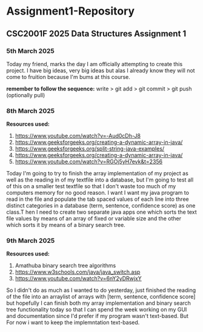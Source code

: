 # Assignment1-Repository

## CSC2001F 2025 Data Structures Assignment 1

### 5th March 2025

Today my friend, marks the day I am officially attempting to create this project. I have big ideas, very big ideas but alas I already know they will not come to fruition because I'm bums at this course.

**remember  to follow the sequence:** write > git add > git commit > git push (optionally pull)

### 8th March 2025

**Resources used:** 
1) https://www.youtube.com/watch?v=-Aud0cDh-J8
2) https://www.geeksforgeeks.org/creating-a-dynamic-array-in-java/
3) https://www.geeksforgeeks.org/split-string-java-examples/
4) https://www.geeksforgeeks.org/creating-a-dynamic-array-in-java/
5) https://www.youtube.com/watch?v=RGOj5yH7evk&t=2356

Today I'm going to try to finish the array implementation of my project as well as the reading in of my textfile into a database, but I'm going to test all of this on a smaller test textfile so that I don't waste too much of my computers memory for no good reason. I want  I want my java program to read in the file and populate the tab spaced values of each line into three distinct categories in a database (term, sentence, confidence score) as one class.T hen I need to create two separate java apps one which sorts the text file values by means of an array of fixed or variable size and the other which sorts it by means of a binary search tree.

### 9th March 2025

**Resources used:** 
1) Amathuba binary search tree algorithms
2) https://www.w3schools.com/java/java_switch.asp
3) https://www.youtube.com/watch?v=6nY2yDRwjxY



So I didn't do as much as I wanted to do yesterday, just finished the reading of the file into an arraylist of arrays with [term, sentence, confidence score] but hopefully I can finish both my array implementation and binary search tree functionality today so that I can spend the week working on my GUI and documentation since I'd prefer if my program wasn't text-based. But For now i want to keep the implemntation text-based. 
